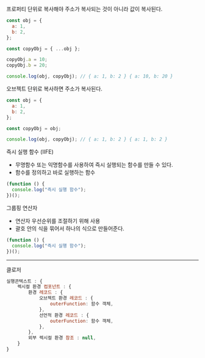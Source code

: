 프로퍼티 단위로 복사해야 주소가 복사되는 것이 아니라 값이 복사된다.

```js
const obj = {
  a: 1,
  b: 2,
};

const copyObj = { ...obj };

copyObj.a = 10;
copyObj.b = 20;

console.log(obj, copyObj); // { a: 1, b: 2 } { a: 10, b: 20 }
```

오브젝트 단위로 복사하면 주소가 복사된다.

```js
const obj = {
  a: 1,
  b: 2,
};

const copyObj = obj;

console.log(obj, copyObj); // { a: 1, b: 2 } { a: 1, b: 2 }
```

즉시 실행 함수 (IIFE)

- 무명함수 또는 익명함수를 사용하여 즉시 실행되는 함수를 만들 수 있다.
- 함수를 정의하고 바로 실행하는 함수

```js
(function () {
  console.log("즉시 실행 함수");
})();
```

그룹핑 연산자

- 연산자 우선순위를 조절하기 위해 사용
- 괄호 안의 식을 묶어서 하나의 식으로 만들어준다.

```js
(function () {
  console.log("즉시 실행 함수");
})();
```

---

클로저

```js
실행콘텍스트 : {
    렉시컬 환경 컴포넌트 : {
        환경 레코드 : {
            오브젝트 환경 레코드 : {
                outerFunction: 함수 객체,
            },
            선언적 환경 레코드 : {
                outerFunction: 함수 객체,
            },
        },
        외부 렉시컬 환경 참조 : null,
    }
}

```
